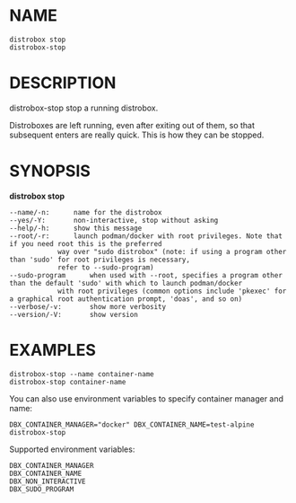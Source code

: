 <!-- markdownlint-disable MD010 MD036 -->
# NAME

	distrobox stop
	distrobox-stop

# DESCRIPTION

distrobox-stop stop a running distrobox.

Distroboxes are left running, even after exiting out of them, so that
subsequent enters are really quick. This is how they can be stopped.

# SYNOPSIS

**distrobox stop**

	--name/-n:		name for the distrobox
	--yes/-Y:		non-interactive, stop without asking
	--help/-h:		show this message
	--root/-r:		launch podman/docker with root privileges. Note that if you need root this is the preferred
				way over "sudo distrobox" (note: if using a program other than 'sudo' for root privileges is necessary,
				refer to --sudo-program)
	--sudo-program		when used with --root, specifies a program other than the default 'sudo' with which to launch podman/docker
				with root privileges (common options include 'pkexec' for a graphical root authentication prompt, 'doas', and so on)
	--verbose/-v:		show more verbosity
	--version/-V:		show version

# EXAMPLES

	distrobox-stop --name container-name
	distrobox-stop container-name

You can also use environment variables to specify container manager and name:

	DBX_CONTAINER_MANAGER="docker" DBX_CONTAINER_NAME=test-alpine distrobox-stop

Supported environment variables:

	DBX_CONTAINER_MANAGER
	DBX_CONTAINER_NAME
	DBX_NON_INTERACTIVE
	DBX_SUDO_PROGRAM
